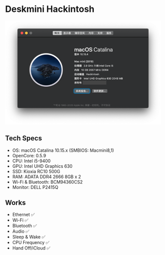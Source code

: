 # Deskmini Hackintosh

![os-img](resources/os.png)

## Tech Specs

* OS: macOS Catalina 10.15.x (SMBIOS: Macmini8,1)
* OpenCore: 0.5.9
* CPU: Intel i5-9400
* GPU: Intel UHD Graphics 630
* SSD: Kioxia RC10 500G
* RAM: ADATA DDR4 2666 8GB x 2
* Wi-Fi & Bluetooth: BCM94360CS2
* Monitor: DELL P2415Q

## Works

* Ethernet ✅
* Wi-Fi ✅
* Bluetooth ✅
* Audio ✅
* Sleep & Wake ✅
* CPU Frequency ✅
* Hand Off/iCloud ✅
